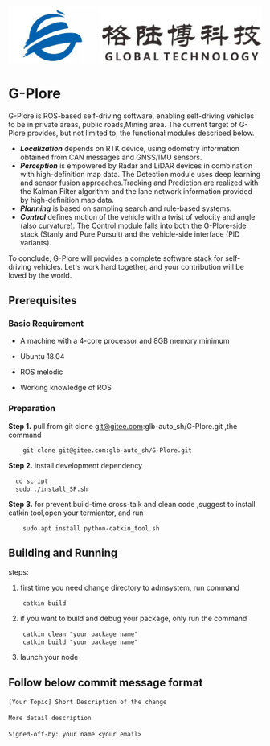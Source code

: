  ![](doc/images/logo.png)

# G-Plore 
G-Plore is ROS-based self-driving software, enabling self-driving vehicles to be in private areas, public roads,Mining area.  The current target of G-Plore provides, but not limited to, the functional modules described below.
* ***Localization*** depends on RTK device, using odometry information obtained from CAN messages and GNSS/IMU sensors.
* ***Perception*** is empowered by Radar and LiDAR devices in combination with high-definition map data. The Detection module uses deep learning and sensor fusion approaches.Tracking and Prediction are realized with the Kalman Filter algorithm and the lane network information provided by high-definition map data.
* ***Planning*** is based on sampling search and rule-based systems.
* ***Control*** defines motion of the vehicle with a twist of velocity and angle (also curvature). The Control module falls into both the G-Plore-side stack (Stanly and Pure Pursuit) and the vehicle-side interface (PID variants).

To conclude, G-Plore will provides a complete software stack for self-driving vehicles. Let's work hard together, and your contribution will be loved by the world.
## Prerequisites

### Basic Requirement

* A machine with a 4-core processor and 8GB memory minimum

* Ubuntu 18.04
* ROS melodic
* Working knowledge of ROS
  
### Preparation
**Step 1.** pull from git clone git@gitee.com:glb-auto_sh/G-Plore.git ,the command
```shell
    git clone git@gitee.com:glb-auto_sh/G-Plore.git
```

**Step 2.** install development dependency
```shell
  cd script
  sudo ./install_SF.sh
```

**Step 3.** for prevent build-time cross-talk and clean code ,suggest to install catkin tool,open your termiantor, and run

```shell
    sudo apt install python-catkin_tool.sh
```

##  Building and Running

steps:
1. first time you need change directory to admsystem, run command 
```shell
    catkin build
```
2. if you want to build and debug your package, only run the command
```shell
    catkin clean "your package name"
    catkin build "your package name"
```
3. launch your node

## Follow below commit message format

```
[Your Topic] Short Description of the change

More detail description

Signed-off-by: your name <your email>
```

